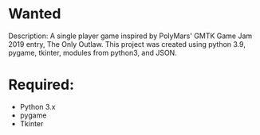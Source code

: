 <!-- Description -->
# **Wanted**
Description: A single player game inspired by PolyMars' GMTK Game Jam 2019 entry, The Only Outlaw. This project was created using python 3.9, pygame, tkinter, modules from python3, and JSON.

<!-- Required -->
# **Required:**
* Python 3.x
* pygame
* Tkinter
